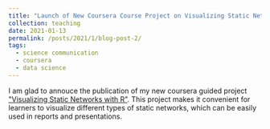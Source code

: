 ```yaml
---
title: "Launch of New Coursera Course Project on Visualizing Static Networks with R"
collection: teaching
date: 2021-01-13
permalink: /posts/2021/1/blog-post-2/
tags:
  - science communication
  - coursera
  - data science
---
```


I am glad to annouce the publication of my new coursera guided project ["Visualizing Static Networks with R"](https://www.coursera.org/projects/visualizing-static-networks-r). This project makes it convenient for learners to visualize different types of static networks, which can be easily used in reports and presentations.
